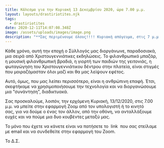 ```yaml
---
title: Κάλεσμα για την Κυριακή 13 Δεκεμβρίου 2020, ώρα 7.00 μ.μ.
layout: layouts/drastiriotites.njk
tags:
  - drastiriotites
date: 2020-12-11T14:07:08.348Z
image: /assets/uploads/images/image.png
description: "**Σας περιμένουμε όλους!!!! Κυριακή απόγευμα, στις 7 μ.μ.**"
---
```

Κάθε χρόνο, αυτή την εποχή ο Σύλλογός μας διοργάνωνε, παραδοσιακά, μια σειρά από Χριστουγεννιάτικες εκδηλώσεις. Το φιλανθρωπικό μπαζάρ, η μουσική φιλανθρωπική βραδιά, η γιορτή των παιδιών της γειτονιάς, η φωταγώγηση του Χριστουγεννιάτικου δέντρου στην πλατεία, είναι στιγμές που μοιραζόμασταν όλοι μαζί και θα μας λείψουν εφέτος.

Αυτό, όμως, που μας λείπει περισσότερο, είναι η ανθρώπινη επαφή. Έτσι, σκεφτήκαμε να χρησιμοποιήσουμε την τεχνολογία και να διοργανώσουμε μια "συνάντηση", διαδικτυακά. 

Σας προσκαλούμε, λοιπόν, την ερχόμενη Κυριακή, 13/12/2020, στις 7.00 μ.μ. να μπείτε στην  εφαρμογή Ζοομ από τον υπολογιστή ή το κινητό σας, για να δούμε ο ένας τον άλλον, από την οθόνη, να ανταλλάξουμε ευχές και να πούμε μια δυο κουβέντες μεταξύ μας.  

Το μόνο που έχετε να κάνετε είναι να πατήσετε το  link  που σας στείλαμε με email και να συνδεθείτε στην εφαρμογή του Zoom.

Το Δ.Σ.
